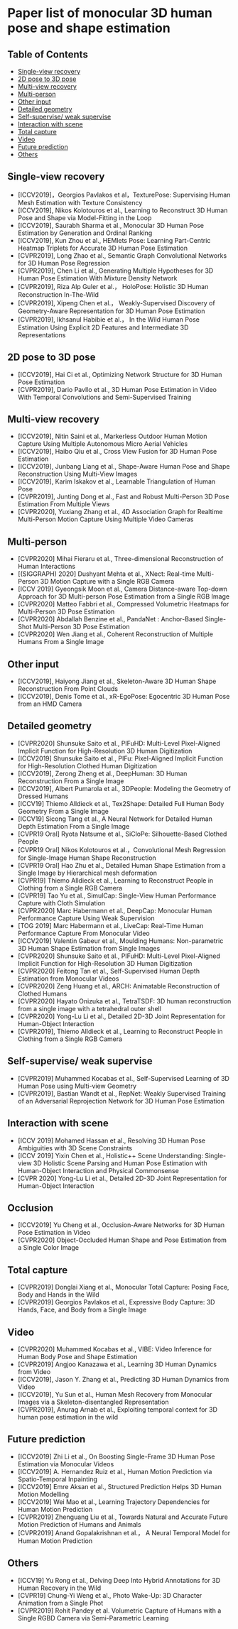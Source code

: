 # Paper list of monocular 3D human pose and shape estimation


## Table of Contents

 - [Single-view recovery](#single-view-recovery)
 - [2D pose to 3D pose](#2D-pose-to-3D-pose)
 - [Multi-view recovery](#Multi-view-recovery)
 - [Multi-person](#Multi-person)
 - [Other input](#Other-input)
 - [Detailed geometry](#Detailed-geometry)
 - [Self-supervise/ weak supervise](#Self-supervise/-weak-supervise)
 - [Interaction with scene](#Interaction-with-scene)
 - [Total capture](#Total-capture)
 - [Video](#Video)
 - [Future prediction](#Future-prediction)
 - [Others](#Others)


## Single-view recovery

 - [ICCV2019]，Georgios Pavlakos et al，TexturePose: Supervising Human Mesh Estimation with Texture Consistency
 - [ICCV2019], Nikos Kolotouros et al., Learning to Reconstruct 3D Human Pose and Shape via Model-Fitting in the Loop
 - [ICCV2019], Saurabh Sharma et al., Monocular 3D Human Pose Estimation by Generation and Ordinal Ranking
 - [ICCV2019], Kun Zhou et al., HEMlets Pose: Learning Part-Centric Heatmap Triplets for Accurate 3D Human Pose Estimation
 - [CVPR2019], Long Zhao et al., Semantic Graph Convolutional Networks for 3D Human Pose Regression
 - [CVPR2019], Chen Li et al., Generating Multiple Hypotheses for 3D Human Pose Estimation With Mixture Density Network
 - [CVPR2019], Riza Alp Guler et al.， HoloPose: Holistic 3D Human Reconstruction In-The-Wild
 - [CVPR2019], Xipeng Chen et al.， Weakly-Supervised Discovery of Geometry-Aware Representation for 3D Human Pose Estimation
 - [CVPR2019], Ikhsanul Habibie et al.， In the Wild Human Pose Estimation Using Explicit 2D Features and Intermediate 3D Representations

## 2D pose to 3D pose

 - [ICCV2019], Hai Ci et al., Optimizing Network Structure for 3D Human Pose Estimation
 - [CVPR2019], Dario Pavllo et al., 3D Human Pose Estimation in Video With Temporal Convolutions and Semi-Supervised Training
 
## Multi-view recovery

 - [ICCV2019], Nitin Saini et al., Markerless Outdoor Human Motion Capture Using Multiple Autonomous Micro Aerial Vehicles
 - [ICCV2019], Haibo Qiu et al., Cross View Fusion for 3D Human Pose Estimation
 - [ICCV2019], Junbang Liang et al., Shape-Aware Human Pose and Shape Reconstruction Using Multi-View Images
 - [ICCV2019], Karim Iskakov et al., Learnable Triangulation of Human Pose
 - [CVPR2019], Junting Dong et al., Fast and Robust Multi-Person 3D Pose Estimation From Multiple Views
 - [CVPR2020], Yuxiang Zhang et al., 4D Association Graph for Realtime Multi-Person Motion Capture Using Multiple Video Cameras

## Multi-person

 - [CVPR2020] Mihai Fieraru et al., Three-dimensional Reconstruction of Human Interactions
 - [(SIGGRAPH) 2020] Dushyant Mehta et al., XNect: Real-time Multi-Person 3D Motion Capture with a Single RGB Camera
 - [ICCV 2019] Gyeongsik Moon et al., Camera Distance-aware Top-down Approach for 3D Multi-person Pose Estimation from a Single RGB Image
 - [CVPR2020] Matteo Fabbri et al., Compressed Volumetric Heatmaps for Multi-Person 3D Pose Estimation
 - [CVPR2020] Abdallah Benzine et al., PandaNet : Anchor-Based Single-Shot Multi-Person 3D Pose Estimation
 - [CVPR2020] Wen Jiang et al., Coherent Reconstruction of Multiple Humans From a Single Image

## Other input

 - [ICCV2019], Haiyong Jiang et al., Skeleton-Aware 3D Human Shape Reconstruction From Point Clouds
 - [ICCV2019], Denis Tome et al., xR-EgoPose: Egocentric 3D Human Pose from an HMD Camera
 
## Detailed geometry
 
 - [CVPR2020] Shunsuke Saito et al., PIFuHD: Multi-Level Pixel-Aligned Implicit Function for High-Resolution 3D Human Digitization
 - [ICCV2019] Shunsuke Saito et al., PIFu: Pixel-Aligned Implicit Function for High-Resolution Clothed Human Digitization
 - [ICCV2019], Zerong Zheng et al., DeepHuman: 3D Human Reconstruction From a Single Image
 - [ICCV2019], Albert Pumarola et al., 3DPeople: Modeling the Geometry of Dressed Humans
 - [ICCV19] Thiemo Alldieck et al., Tex2Shape: Detailed Full Human Body Geometry From a Single Image
 - [ICCV19] Sicong Tang et al., A Neural Network for Detailed Human Depth Estimation From a Single Image
 - [CVPR19 Oral] Ryota Natsume et al., SiCloPe: Silhouette-Based Clothed People 
 - [CVPR19 Oral] Nikos Kolotouros et al.，Convolutional Mesh Regression for Single-Image Human Shape Reconstruction
 - [CVPR19 Oral] Hao Zhu et al., Detailed Human Shape Estimation from a Single Image by Hierarchical mesh deformation
 - [CVPR19] Thiemo Alldieck et al., Learning to Reconstruct People in Clothing from a Single RGB Camera
 - [CVPR19] Tao Yu et al., SimulCap: Single-View Human Performance Capture with Cloth Simulation
 - [CVPR2020] Marc Habermann et al., DeepCap: Monocular Human Performance Capture Using Weak Supervision 
 - [TOG 2019] Marc Habermann et al., LiveCap: Real-Time Human Performance Capture From Monocular Video
 - [ICCV2019] Valentin Gabeur et al., Moulding Humans: Non-parametric 3D Human Shape Estimation from Single Images
 - [CVPR2020] Shunsuke Saito et al., PIFuHD: Multi-Level Pixel-Aligned Implicit Function for High-Resolution 3D Human Digitization
 - [CVPR2020] Feitong Tan et al., Self-Supervised Human Depth Estimation from Monocular Videos
 - [CVPR2020] Zeng Huang et al., ARCH: Animatable Reconstruction of Clothed Humans
 - [CVPR2020] Hayato Onizuka et al., TetraTSDF: 3D human reconstruction from a single image with a tetrahedral outer shell
 - [CVPR2020] Yong-Lu Li et al., Detailed 2D-3D Joint Representation for Human-Object Interaction
 - [CVPR2019], Thiemo Alldieck et al., Learning to Reconstruct People in Clothing from a Single RGB Camera


## Self-supervise/ weak supervise
 
 - [CVPR2019] Muhammed Kocabas et al., Self-Supervised Learning of 3D Human Pose using Multi-view Geometry
 - [CVPR2019], Bastian Wandt et al., RepNet: Weakly Supervised Training of an Adversarial Reprojection Network for 3D Human Pose Estimation
 
 
## Interaction with scene

 - [ICCV 2019] Mohamed Hassan et al., Resolving 3D Human Pose Ambiguities with 3D Scene Constraints 
 - [ICCV 2019] Yixin Chen et al., Holistic++ Scene Understanding: Single-view 3D Holistic Scene Parsing and Human Pose Estimation with Human-Object Interaction and Physical Commonsense 
 - [CVPR 2020] Yong-Lu Li et al., Detailed 2D-3D Joint Representation for Human-Object Interaction
 
## Occlusion

 - [ICCV2019] Yu Cheng et al., Occlusion-Aware Networks for 3D Human Pose Estimation in Video
 - [CVPR2020] Object-Occluded Human Shape and Pose Estimation from a Single Color Image
 
## Total capture

 - [CVPR2019] Donglai Xiang et al., Monocular Total Capture: Posing Face, Body and Hands in the Wild
 - [CVPR2019] Georgios Pavlakos et al., Expressive Body Capture: 3D Hands, Face, and Body from a Single Image
 
## Video

 - [CVPR2020] Muhammed Kocabas et al., VIBE: Video Inference for Human Body Pose and Shape Estimation 
 - [CVPR2019] Angjoo Kanazawa et al., Learning 3D Human Dynamics from Video
 - [ICCV2019], Jason Y. Zhang et al., Predicting 3D Human Dynamics from Video
 - [ICCV2019], Yu Sun et al., Human Mesh Recovery from Monocular Images via a Skeleton-disentangled Representation
 - [CVPR2019], Anurag Arnab et al., Exploiting temporal context for 3D human pose estimation in the wild
 
## Future prediction
 - [ICCV2019] Zhi Li et al., On Boosting Single-Frame 3D Human Pose Estimation via Monocular Videos
 - [ICCV2019] A. Hernandez Ruiz et al., Human Motion Prediction via Spatio-Temporal Inpainting
 - [ICCV2019] Emre Aksan et al., Structured Prediction Helps 3D Human Motion Modelling
 - [ICCV2019] Wei Mao et al., Learning Trajectory Dependencies for Human Motion Prediction
 - [CVPR2019] Zhenguang Liu et al., Towards Natural and Accurate Future Motion Prediction of Humans and Animals
 - [CVPR2019] Anand Gopalakrishnan et al.， A Neural Temporal Model for Human Motion Prediction
 
 
## Others
 
 - [ICCV19] Yu Rong et al., Delving Deep Into Hybrid Annotations for 3D Human Recovery in the Wild 
 - [CVPR19] Chung-Yi Weng et al., Photo Wake-Up: 3D Character Animation from a Single Phot
 - [CVPR2019] Rohit Pandey et al. Volumetric Capture of Humans with a Single RGBD Camera via Semi-Parametric Learning
